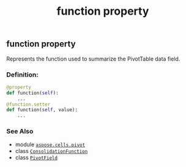 ﻿---
title: function property
second_title: Aspose.Cells for Python via .NET API References
description: 
type: docs
weight: 320
url: /aspose.cells.pivot/pivotfield/function/
is_root: false
---

## function property


Represents the function used to summarize the PivotTable data field.
### Definition:
```python
@property
def function(self):
    ...
@function.setter
def function(self, value):
    ...
```

### See Also
* module [`aspose.cells.pivot`](../../)
* class [`ConsolidationFunction`](/cells/python-net/aspose.cells/consolidationfunction)
* class [`PivotField`](/cells/python-net/aspose.cells.pivot/pivotfield)
